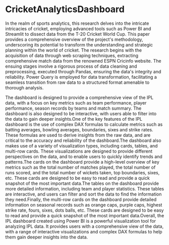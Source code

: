 # CricketAnalyticsDashboard
In the realm of sports analytics, this research delves into the intricate intricacies of cricket, employing advanced tools such as Power BI and Streamlit to dissect data from the T-20 Cricket World Cup. This paper provides a comprehensive overview of the project's methodology, underscoring its potential to transform the understanding and strategic planning within the world of cricket. The research begins with the acquisition of data through web scraping techniques, extracting comprehensive match data from the renowned ESPN Cricinfo website. The ensuing stages involve a rigorous process of data cleaning and preprocessing, executed through Pandas, ensuring the data's integrity and reliability. Power Query is employed for data transformation, facilitating a seamless transition from raw data to a structured format amenable to thorough analysis. 

The dashboard is designed to provide a comprehensive view of the IPL data, with a focus on key metrics such as team performance, player performance, season records by teams and match summary. The dashboard is also designed to be interactive, with users able to filter into the data to gain deeper insights.One of the key features of the IPL dashboard is the use of complex DAX formulas to calculate metrics such as batting averages, bowling averages, boundaries, sixes and strike rates. These formulas are used to derive insights from the raw data, and are critical to the accuracy and reliability of the dashboard.The dashboard also makes use of a variety of visualization types, including cards, tables, and multi-row cards. These visualizations are designed to provide different perspectives on the data, and to enable users to quickly identify trends and patterns.The cards on the dashboard provide a high-level overview of key metrics such as the total number of matches played, the total number of runs scored, and the total number of wickets taken, top boundaries, sixes, etc. These cards are designed to be easy to read and provide a quick snapshot of the most important data.The tables on the dashboard provide more detailed information, including team and player statistics. These tables are interactive, and users can filter and sort the data to find the information they need.Finally, the multi-row cards on the dashboard provide detailed information on seasonal records such as orange caps, purple caps, highest strike rate, fours, sixes, dots balls, etc. These cards are designed to be easy to read and provide a quick snapshot of the most important data.Overall, the IPL dashboard created using Power BI is a powerful visualization tool for analyzing IPL data. It provides users with a comprehensive view of the data, with a range of interactive visualizations and complex DAX formulas to help them gain deeper insights into the data.
